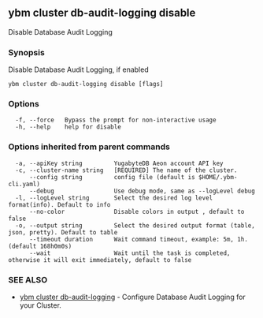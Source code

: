 ## ybm cluster db-audit-logging disable

Disable Database Audit Logging

### Synopsis

Disable Database Audit Logging, if enabled

```
ybm cluster db-audit-logging disable [flags]
```

### Options

```
  -f, --force   Bypass the prompt for non-interactive usage
  -h, --help    help for disable
```

### Options inherited from parent commands

```
  -a, --apiKey string         YugabyteDB Aeon account API key
  -c, --cluster-name string   [REQUIRED] The name of the cluster.
      --config string         config file (default is $HOME/.ybm-cli.yaml)
      --debug                 Use debug mode, same as --logLevel debug
  -l, --logLevel string       Select the desired log level format(info). Default to info
      --no-color              Disable colors in output , default to false
  -o, --output string         Select the desired output format (table, json, pretty). Default to table
      --timeout duration      Wait command timeout, example: 5m, 1h. (default 168h0m0s)
      --wait                  Wait until the task is completed, otherwise it will exit immediately, default to false
```

### SEE ALSO

* [ybm cluster db-audit-logging](ybm_cluster_db-audit-logging.md)	 - Configure Database Audit Logging for your Cluster.

